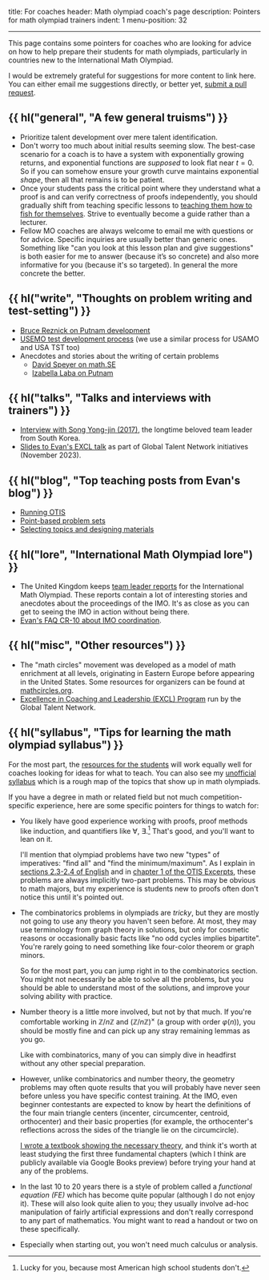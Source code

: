 title: For coaches
header: Math olympiad coach's page
description: Pointers for math olympiad trainers
indent: 1
menu-position: 32

---

This page contains some pointers for coaches who are looking for advice
on how to help prepare their students for math olympiads,
particularly in countries new to the International Math Olympiad.

I would be extremely grateful for suggestions for more content to link here.
You can either email me suggestions directly,
or better yet, [submit a pull request](https://github.com/vEnhance/web.evanchen.cc/edit/main/input/coaches.md).

## {{ hl("general", "A few general truisms") }}

- Prioritize talent development over mere talent identification.
- Don't worry too much about initial results seeming slow.
  The best-case scenario for a coach is to have a system
  with exponentially growing returns,
  and exponential functions are _supposed_ to look flat near $t=0$.
  So if you can somehow ensure your growth curve maintains exponential _shape_,
  then all that remains is to be patient.
- Once your students pass the critical point where they understand
  what a proof is and can verify correctness of proofs independently,
  you should gradually shift from teaching specific lessons
  to [teaching them how to fish for themselves][fishquote].
  Strive to eventually become a guide rather than a lecturer.
- Fellow MO coaches are always welcome to email me with questions or for advice.
  Specific inquiries are usually better than generic ones. Something like "can
  you look at this lesson plan and give suggestions" is both easier for me to
  answer (because it’s so concrete) and also more informative for you (because
  it's so targeted). In general the more concrete the better.

[fishquote]: https://en.wiktionary.org/wiki/give_a_man_a_fish_and_you_feed_him_for_a_day;_teach_a_man_to_fish_and_you_feed_him_for_a_lifetime

## {{ hl("write", "Thoughts on problem writing and test-setting") }}

- [Bruce Reznick on Putnam development](https://faculty.math.illinois.edu/~reznick/putnam.pdf)
- [USEMO test development process](https://blog.evanchen.cc/2020/12/16/usemo-problem-development-behind-the-scenes/)
  (we use a similar process for USAMO and USA TST too)
- Anecdotes and stories about the writing of certain problems
  - [David Speyer on math.SE](https://math.stackexchange.com/a/203448)
  - [Izabella Laba on Putnam](https://ilaba.wordpress.com/2009/11/22/putnam/)

## {{ hl("talks", "Talks and interviews with trainers") }}

- [Interview with Song Yong-jin (2017)](https://www.youtube.com/watch?v=TlGl7Vikf5Y),
  the longtime beloved team leader from South Korea.
- [Slides to Evan's EXCL talk](/handouts/EXCL-2023-11-04-slides/EXCL-2023-11-04-slides.pdf)
  as part of Global Talent Network initiatives (November 2023).

## {{ hl("blog", "Top teaching posts from Evan's blog") }}

- [Running OTIS](https://blog.evanchen.cc/2023/11/03/things-ive-found-from-running-otis/)
- [Point-based problem sets](https://blog.evanchen.cc/2018/03/27/i-switched-to-point-based-problem-sets/)
- [Selecting topics and designing materials](https://blog.evanchen.cc/2017/04/08/on-designing-olympiad-training/)

## {{ hl("lore", "International Math Olympiad lore") }}

- The United Kingdom keeps
  [team leader reports](https://bmos.ukmt.org.uk/home/imo.shtml) for the
  International Math Olympiad.
  These reports contain a lot of interesting stories
  and anecdotes about the proceedings of the IMO.
  It's as close as you can get to seeing the IMO in action without being there.
- [Evan's FAQ CR-10 about IMO coordination](faq-rules.html#CR-10).

## {{ hl("misc", "Other resources") }}

- The "math circles" movement was developed as a model of math enrichment at all
  levels, originating in Eastern Europe before appearing in the United States.
  Some resources for organizers can be found at
  [mathcircles.org](https://mathcircles.org/organizers/).
- [Excellence in Coaching and Leadership (EXCL) Program](https://www.globtalent.org/excl)
  run by the Global Talent Network.

## {{ hl("syllabus", "Tips for learning the math olympiad syllabus") }}

For the most part, the [resources for the students](wherestart.html)
will work equally well for coaches looking for ideas for what to teach.
You can also see my [unofficial syllabus](/handouts/Syllabus/Syllabus.pdf)
which is a rough map of the topics that show up in math olympiads.

If you have a degree in math or related field
but not much competition-specific experience,
here are some specific pointers for things to watch for:

- You likely have good experience working with proofs, proof methods
  like induction, and quantifiers like $\forall$, $\exists$.[^usasux]
  That's good, and you'll want to lean on it.

  I'll mention that olympiad problems have two new "types" of imperatives:
  "find all" and "find the minimum/maximum".
  As I explain in [sections 2.3-2.4 of English](/handouts/english/english.pdf)
  and in [chapter 1 of the OTIS Excerpts](excerpts.html),
  these problems are always implicitly two-part problems.
  This may be obvious to math majors, but my experience is students
  new to proofs often don't notice this until it's pointed out.

- The combinatorics problems in olympiads are _tricky_,
  but they are mostly not going to use any theory you haven't seen before.
  At most, they may use terminology from graph theory in solutions,
  but only for cosmetic reasons or occasionally basic facts like
  "no odd cycles implies bipartite".
  You're rarely going to need something like four-color theorem or graph minors.

  So for the most part, you can jump right in to the combinatorics section.
  You might not necessarily be able to solve all the problems,
  but you should be able to understand most of the solutions,
  and improve your solving ability with practice.

- Number theory is a little more involved, but not by that much.
  If you're comfortable working in $\mathbb Z/n\mathbb Z$
  and $(\mathbb Z / n\mathbb Z)^\times$ (a group with order $\varphi(n)$),
  you should be mostly fine and can pick up any stray remaining lemmas as you go.

  Like with combinatorics, many of you can simply dive in headfirst without any
  other special preparation.

- However, unlike combinatorics and number theory,
  the geometry problems may often quote results that you will probably have
  never seen before unless you have specific contest training.
  At the IMO, even beginner contestants are expected to know by heart the
  definitions of the four main triangle centers
  (incenter, circumcenter, centroid, orthocenter)
  and their basic properties (for example, the orthocenter's reflections
  across the sides of the triangle lie on the circumcircle).

  [I wrote a textbook showing the necessary theory](geombook.html),
  and think it's worth at least studying the first three fundamental chapters
  (which I think are publicly available via Google Books preview)
  before trying your hand at any of the problems.

- In the last 10 to 20 years there is a style of problem called a
  _functional equation (FE)_ which has become quite popular
  (although I do not enjoy it).
  These will also look quite alien to you; they usually involve ad-hoc
  manipulation of fairly artificial expressions
  and don't really correspond to any part of mathematics.
  You might want to read a handout or two on these specifically.

- Especially when starting out, you won't need much calculus or analysis.

[^usasux]: Lucky for you, because most American high school students don't.

